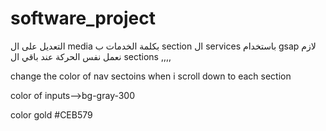 # software_project
التعديل على ال media بكلمة الخدمات ب section  ال services باستخدام gsap لازم نعمل نفس الحركة عند باقي ال sections  ,,,,
 

change the color of nav sectoins when i scroll down to each section 

color of inputs-->bg-gray-300 



color gold #CEB579 
